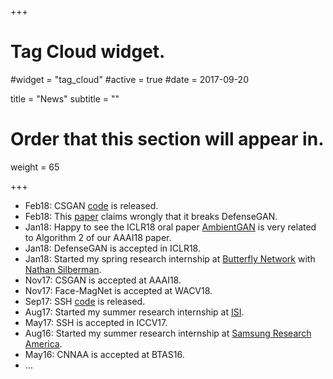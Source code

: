 +++
# Tag Cloud widget.
#widget = "tag_cloud"
#active = true
#date = 2017-09-20

title = "News"
subtitle = ""

# Order that this section will appear in.
weight = 65

+++
- Feb18: CSGAN [code](https://github.com/po0ya/csgan) is released.
- Feb18: This [paper](https://arxiv.org/abs/1802.00420) claims wrongly that it breaks DefenseGAN.
- Jan18: Happy to see the ICLR18 oral paper [AmbientGAN](https://openreview.net/forum?id=Hy7fDog0b) is very related to Algorithm 2 of our AAAI18 paper.
- Jan18: DefenseGAN is accepted in ICLR18.
- Jan18: Started my spring research internship at [Butterfly Network](http://butterflynetwork.com) with [Nathan Silberman](http://nsilberman.com).
- Nov17: CSGAN is accepted at AAAI18.
- Nov17: Face-MagNet is accepted at WACV18.
- Sep17: SSH [code](https://github.com/mahyarnajibi/SSH) is released.
- Aug17: Started my summer research internship at [ISI](https://isi.edu/).
- May17: SSH is accepted in ICCV17.
- Aug16: Started my summer research internship at [Samsung Research America](https://www.sra.samsung.com/).
- May16: CNNAA is accepted at BTAS16.
- ...
